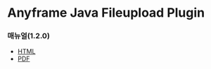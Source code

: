 Anyframe Java Fileupload Plugin
====

### 매뉴얼(1.2.0)
* [HTML](http://dev.anyframejava.org/docs/anyframe/plugin/optional/fileupload/1.2.0/reference/htmlsingle/fileupload.html)
* [PDF](http://dev.anyframejava.org/docs/anyframe/plugin/optional/fileupload/1.2.0/reference/pdf/fileupload-1.2.0.pdf)

